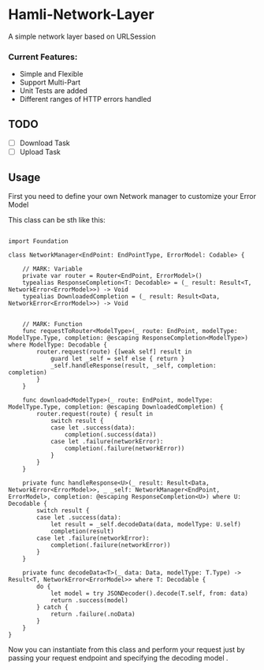# Hamli-Network-Layer
A simple network layer based on URLSession


### Current Features:

- Simple and Flexible
- Support Multi-Part 
- Unit Tests are added
- Different ranges of HTTP errors handled

## TODO
- [ ] Download Task
- [ ] Upload Task

## Usage

First you need to define your own Network manager to customize your Error Model

This class can be sth like this:

```

import Foundation

class NetworkManager<EndPoint: EndPointType, ErrorModel: Codable> {
    
    // MARK: Variable
    private var router = Router<EndPoint, ErrorModel>()
    typealias ResponseCompletion<T: Decodable> = (_ result: Result<T, NetworkError<ErrorModel>>) -> Void
    typealias DownloadedCompletion = (_ result: Result<Data, NetworkError<ErrorModel>>) -> Void
    
    
    // MARK: Function
    func requestToRouter<ModelType>(_ route: EndPoint, modelType: ModelType.Type, completion: @escaping ResponseCompletion<ModelType>) where ModelType: Decodable {
        router.request(route) {[weak self] result in
            guard let _self = self else { return }
            _self.handleResponse(result, _self, completion: completion)
        }
    }
    
    func download<ModelType>(_ route: EndPoint, modelType: ModelType.Type, completion: @escaping DownloadedCompletion) {
        router.request(route) { result in
            switch result {
            case let .success(data):
                completion(.success(data))
            case let .failure(networkError):
                completion(.failure(networkError))
            }
        }
    }

    private func handleResponse<U>(_ result: Result<Data, NetworkError<ErrorModel>>, _ _self: NetworkManager<EndPoint, ErrorModel>, completion: @escaping ResponseCompletion<U>) where U: Decodable {
        switch result {
        case let .success(data):
            let result = _self.decodeData(data, modelType: U.self)
            completion(result)
        case let .failure(networkError):
            completion(.failure(networkError))
        }
    }
    
    private func decodeData<T>(_ data: Data, modelType: T.Type) -> Result<T, NetworkError<ErrorModel>> where T: Decodable {
        do {
            let model = try JSONDecoder().decode(T.self, from: data)
            return .success(model)
        } catch {
            return .failure(.noData)
        }
    }
}
```

Now you can instantiate from this class and perform your request just by passing your request endpoint and specifying the decoding model .
